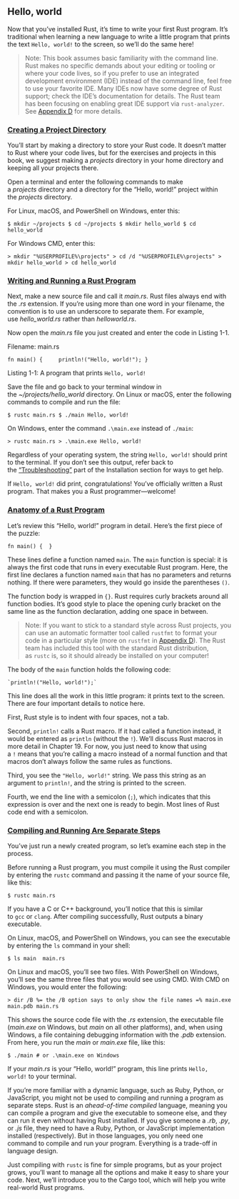 ## Hello, world

Now that you’ve installed Rust, it’s time to write your first Rust program. It’s traditional when learning a new language to write a little program that prints the text `Hello, world!` to the screen, so we’ll do the same here!

> Note: This book assumes basic familiarity with the command line. Rust makes no specific demands about your editing or tooling or where your code lives, so if you prefer to use an integrated development environment (IDE) instead of the command line, feel free to use your favorite IDE. Many IDEs now have some degree of Rust support; check the IDE’s documentation for details. The Rust team has been focusing on enabling great IDE support via `rust-analyzer`. See [Appendix D](https://doc.rust-lang.org/stable/book/appendix-04-useful-development-tools.html) for more details.

### [Creating a Project Directory](https://doc.rust-lang.org/stable/book/ch01-02-hello-world.html#creating-a-project-directory)

You’ll start by making a directory to store your Rust code. It doesn’t matter to Rust where your code lives, but for the exercises and projects in this book, we suggest making a _projects_ directory in your home directory and keeping all your projects there.

Open a terminal and enter the following commands to make a _projects_ directory and a directory for the “Hello, world!” project within the _projects_ directory.

For Linux, macOS, and PowerShell on Windows, enter this:

`$ mkdir ~/projects $ cd ~/projects $ mkdir hello_world $ cd hello_world`

For Windows CMD, enter this:

`> mkdir "%USERPROFILE%\projects" > cd /d "%USERPROFILE%\projects" > mkdir hello_world > cd hello_world`

### [Writing and Running a Rust Program](https://doc.rust-lang.org/stable/book/ch01-02-hello-world.html#writing-and-running-a-rust-program)

Next, make a new source file and call it _main.rs_. Rust files always end with the _.rs_ extension. If you’re using more than one word in your filename, the convention is to use an underscore to separate them. For example, use _hello_world.rs_ rather than _helloworld.rs_.

Now open the _main.rs_ file you just created and enter the code in Listing 1-1.

Filename: main.rs

`fn main() {     println!("Hello, world!"); }`

Listing 1-1: A program that prints `Hello, world!`

Save the file and go back to your terminal window in the _~/projects/hello_world_ directory. On Linux or macOS, enter the following commands to compile and run the file:

`$ rustc main.rs $ ./main Hello, world!`

On Windows, enter the command `.\main.exe` instead of `./main`:

`> rustc main.rs > .\main.exe Hello, world!`

Regardless of your operating system, the string `Hello, world!` should print to the terminal. If you don’t see this output, refer back to the [“Troubleshooting”](https://doc.rust-lang.org/stable/book/ch01-01-installation.html#troubleshooting) part of the Installation section for ways to get help.

If `Hello, world!` did print, congratulations! You’ve officially written a Rust program. That makes you a Rust programmer—welcome!

### [Anatomy of a Rust Program](https://doc.rust-lang.org/stable/book/ch01-02-hello-world.html#anatomy-of-a-rust-program)

Let’s review this “Hello, world!” program in detail. Here’s the first piece of the puzzle:

`fn main() {  }`

These lines define a function named `main`. The `main` function is special: it is always the first code that runs in every executable Rust program. Here, the first line declares a function named `main` that has no parameters and returns nothing. If there were parameters, they would go inside the parentheses `()`.

The function body is wrapped in `{}`. Rust requires curly brackets around all function bodies. It’s good style to place the opening curly bracket on the same line as the function declaration, adding one space in between.

> Note: If you want to stick to a standard style across Rust projects, you can use an automatic formatter tool called `rustfmt` to format your code in a particular style (more on `rustfmt` in [Appendix D](https://doc.rust-lang.org/stable/book/appendix-04-useful-development-tools.html)). The Rust team has included this tool with the standard Rust distribution, as `rustc` is, so it should already be installed on your computer!

The body of the `main` function holds the following code:

    `println!("Hello, world!");`

This line does all the work in this little program: it prints text to the screen. There are four important details to notice here.

First, Rust style is to indent with four spaces, not a tab.

Second, `println!` calls a Rust macro. If it had called a function instead, it would be entered as `println` (without the `!`). We’ll discuss Rust macros in more detail in Chapter 19. For now, you just need to know that using a `!` means that you’re calling a macro instead of a normal function and that macros don’t always follow the same rules as functions.

Third, you see the `"Hello, world!"` string. We pass this string as an argument to `println!`, and the string is printed to the screen.

Fourth, we end the line with a semicolon (`;`), which indicates that this expression is over and the next one is ready to begin. Most lines of Rust code end with a semicolon.

### [Compiling and Running Are Separate Steps](https://doc.rust-lang.org/stable/book/ch01-02-hello-world.html#compiling-and-running-are-separate-steps)

You’ve just run a newly created program, so let’s examine each step in the process.

Before running a Rust program, you must compile it using the Rust compiler by entering the `rustc` command and passing it the name of your source file, like this:

`$ rustc main.rs`

If you have a C or C++ background, you’ll notice that this is similar to `gcc` or `clang`. After compiling successfully, Rust outputs a binary executable.

On Linux, macOS, and PowerShell on Windows, you can see the executable by entering the `ls` command in your shell:

`$ ls main  main.rs`

On Linux and macOS, you’ll see two files. With PowerShell on Windows, you’ll see the same three files that you would see using CMD. With CMD on Windows, you would enter the following:

`> dir /B %= the /B option says to only show the file names =% main.exe main.pdb main.rs`

This shows the source code file with the _.rs_ extension, the executable file (_main.exe_ on Windows, but _main_ on all other platforms), and, when using Windows, a file containing debugging information with the _.pdb_ extension. From here, you run the _main_ or _main.exe_ file, like this:

`$ ./main # or .\main.exe on Windows`

If your _main.rs_ is your “Hello, world!” program, this line prints `Hello, world!` to your terminal.

If you’re more familiar with a dynamic language, such as Ruby, Python, or JavaScript, you might not be used to compiling and running a program as separate steps. Rust is an _ahead-of-time compiled_ language, meaning you can compile a program and give the executable to someone else, and they can run it even without having Rust installed. If you give someone a _.rb_, _.py_, or _.js_ file, they need to have a Ruby, Python, or JavaScript implementation installed (respectively). But in those languages, you only need one command to compile and run your program. Everything is a trade-off in language design.

Just compiling with `rustc` is fine for simple programs, but as your project grows, you’ll want to manage all the options and make it easy to share your code. Next, we’ll introduce you to the Cargo tool, which will help you write real-world Rust programs.
